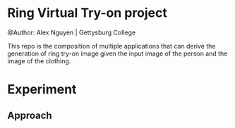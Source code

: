 # Ring Virtual Try-on project

@Author: Alex Nguyen | Gettysburg College

This repo is the composition of multiple applications that can derive the generation of ring try-on image given the input image of the person and the image of the clothing.

# Experiment


## Approach
